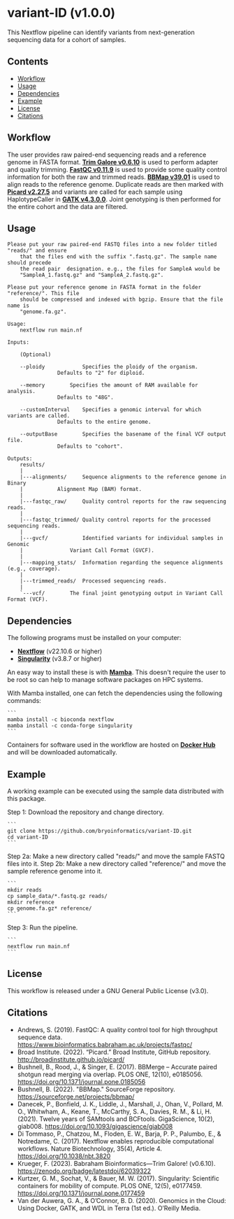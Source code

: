 # variant-ID (v1.0.0)
This Nextflow pipeline can identify variants from next-generation sequencing data for a cohort of samples.

## Contents
- [Workflow](#workflow)
- [Usage](#usage)
- [Dependencies](#dependencies)
- [Example](#example)
- [License](#license)
- [Citations](#citations)

Workflow
--------
The user provides raw paired-end sequencing reads and a reference genome in FASTA format. [**Trim Galore v0.6.10**](https://github.com/FelixKrueger/TrimGalore) is used to perform adapter and quality trimming. [**FastQC v0.11.9**](https://www.bioinformatics.babraham.ac.uk/projects/fastqc/) is used to provide some quality control information for both the raw and trimmed reads. [**BBMap v39.01**](https://jgi.doe.gov/data-and-tools/software-tools/bbtools/) is used to align reads to the reference genome. Duplicate reads are then marked with [**Picard v2.27.5**](https://broadinstitute.github.io/picard/) and variants are called for each sample using HaplotypeCaller in [**GATK v4.3.0.0**](https://gatk.broadinstitute.org/hc/en-us). Joint genotyping is then performed for the entire cohort and the data are filtered.

Usage
-----
	Please put your raw paired-end FASTQ files into a new folder titled "reads/" and ensure 
		that the files end with the suffix ".fastq.gz". The sample name should precede
		the read pair  designation. e.g., the files for SampleA would be 
		"SampleA_1.fastq.gz" and "SampleA_2.fastq.gz".
	
	Please put your reference genome in FASTA format in the folder "reference/". This file
		should be compressed and indexed with bgzip. Ensure that the file name is 
		"genome.fa.gz".
   
	Usage:
		nextflow run main.nf
	
	Inputs:
	
		(Optional)
    
		--ploidy	        Specifies the ploidy of the organism.
					Defaults to "2" for diploid.
						
		--memory		Specifies the amount of RAM available for analysis.
					Defaults to "48G".
						
		--customInterval	Specifies a genomic interval for which variants are called.
					Defaults to the entire genome.
								
		--outputBase		Specifies the basename of the final VCF output file.
					Defaults to "cohort".
							
	Outputs:
		results/    
		|
		|---alignments/		Sequence alignments to the reference genome in Binary
		|			Alignment Map (BAM) format.
		|
		|---fastqc_raw/		Quality control reports for the raw sequencing reads.
		|
		|---fastqc_trimmed/	Quality control reports for the processed sequencing reads.
		|
		|---gvcf/	        Identified variants for individual samples in Genomic 
		|		        Variant Call Format (GVCF).
		|
		|---mapping_stats/	Information regarding the sequence alignments (e.g., coverage).
		|
		|---trimmed_reads/	Processed sequencing reads.
		|
		`---vcf/		The final joint genotyping output in Variant Call Format (VCF).
    
Dependencies 
------------
The following programs must be installed on your computer:
* [**Nextflow**](https://github.com/nextflow-io/nextflow) (v22.10.6 or higher)
* [**Singularity**](https://docs.sylabs.io/guides/3.0/user-guide/installation.html) (v3.8.7 or higher)
 
An easy way to install these is with [**Mamba**](https://github.com/mamba-org/mamba). This doesn't require the user to be root so can help to manage software packages on HPC systems.

With Mamba installed, one can fetch the dependencies using the following commands:
````
```
mamba install -c bioconda nextflow
mamba install -c conda-forge singularity
```
````

Containers for software used in the workflow are hosted on [**Docker Hub**](https://hub.docker.com/u/bryoinformatics) and will be downloaded automatically.

Example
------------
A working example can be executed using the sample data distributed with this package.

Step 1: Download the repository and change directory.
````
```
git clone https://github.com/bryoinformatics/variant-ID.git
cd variant-ID
```
````

Step 2a: Make a new directory called "reads/" and move the sample FASTQ files into it. 
Step 2b: Make a new directory called "reference/" and move the sample reference genome into it.
````
```
mkdir reads
cp sample_data/*.fastq.gz reads/
mkdir reference
cp genome.fa.gz* reference/
```
````

Step 3: Run the pipeline.
````
```
nextflow run main.nf
```
````

License
-------
This workflow is released under a GNU General Public License (v3.0).

Citations
---------
* Andrews, S. (2019). FastQC: A quality control tool for high throughput sequence data. https://www.bioinformatics.babraham.ac.uk/projects/fastqc/
* Broad Institute. (2022). “Picard.” Broad Institute, GitHub repository. http://broadinstitute.github.io/picard/
* Bushnell, B., Rood, J., & Singer, E. (2017). BBMerge – Accurate paired shotgun read merging via overlap. PLOS ONE, 12(10), e0185056. https://doi.org/10.1371/journal.pone.0185056
* Bushnell, B. (2022). "BBMap." SourceForge repository. https://sourceforge.net/projects/bbmap/
* Danecek, P., Bonfield, J. K., Liddle, J., Marshall, J., Ohan, V., Pollard, M. O., Whitwham, A., Keane, T., McCarthy, S. A., Davies, R. M., & Li, H. (2021). Twelve years of SAMtools and BCFtools. GigaScience, 10(2), giab008. https://doi.org/10.1093/gigascience/giab008
* Di Tommaso, P., Chatzou, M., Floden, E. W., Barja, P. P., Palumbo, E., & Notredame, C. (2017). Nextflow enables reproducible computational workflows. Nature Biotechnology, 35(4), Article 4. https://doi.org/10.1038/nbt.3820
* Krueger, F. (2023). Babraham Bioinformatics—Trim Galore! (v0.6.10). https://zenodo.org/badge/latestdoi/62039322
* Kurtzer, G. M., Sochat, V., & Bauer, M. W. (2017). Singularity: Scientific containers for mobility of compute. PLOS ONE, 12(5), e0177459. https://doi.org/10.1371/journal.pone.0177459
* Van der Auwera, G. A., & O’Connor, B. D. (2020). Genomics in the Cloud: Using Docker, GATK, and WDL in Terra (1st ed.). O’Reilly Media.

